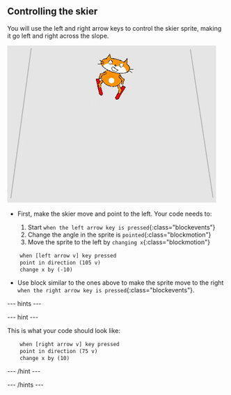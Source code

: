 ## Controlling the skier

You will use the left and right arrow keys to control the skier sprite, making it go left and right across the slope.

![skier moving](images/skier_moving.gif)

+ First, make the skier move and point to the left. Your code needs to:

    1. Start `when the left arrow key is pressed`{:class="blockevents"}
    1. Change the angle in the sprite is `pointed`{:class="blockmotion"}
    1. Move the sprite to the left by `changing x`{:class="blockmotion"}

```blocks
    when [left arrow v] key pressed
    point in direction (105 v)
    change x by (-10)
```

+ Use block similar to the ones above to make the sprite move to the right `when the right arrow key is pressed`{:class="blockevents"}.

--- hints ---

--- hint ---

This is what your code should look like:

```blocks
    when [right arrow v] key pressed
    point in direction (75 v)
    change x by (10)
```

--- /hint ---

--- /hints ---
